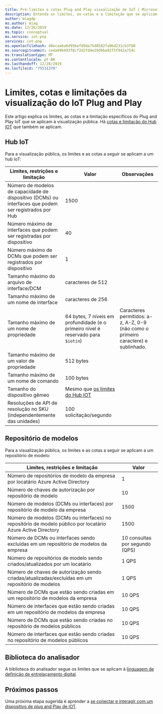 ```yaml
---
title: Pré-limites e cotas Plug and Play visualização de IoT | Microsoft Docs
description: Entenda os limites, as cotas e a limitação que se aplicam quando você usa a visualização de Plug and Play de IoT.
author: miagdp
ms.author: miag
ms.date: 12/26/2019
ms.topic: conceptual
ms.service: iot-pnp
services: iot-pnp
ms.openlocfilehash: 48ecaaba6d956efd9da75d0582fa06d231cb3f80
ms.sourcegitcommit: ce4a99b493f8cf2d2fd4e29d9ba92f5f942a754c
ms.translationtype: MT
ms.contentlocale: pt-BR
ms.lasthandoff: 12/28/2019
ms.locfileid: "75531370"
---
```

# <a name="iot-plug-and-play-preview-limits-quotas-and-throttles"></a>Limites, cotas e limitações da visualização do IoT Plug and Play

Este artigo explica os limites, as cotas e a limitação específicos do Plug and Play IoT que se aplicam à visualização pública. Há [cotas e limitação do Hub IOT](../iot-hub/iot-hub-devguide-quotas-throttling.md) que também se aplicam.

## <a name="iot-hub"></a>Hub IoT

Para a visualização pública, os limites e as cotas a seguir se aplicam a um hub IoT:

| Limites, restrições e limitação | Valor | Observações |
|-----|-----|-----|
| Número de modelos de capacidade de dispositivo (DCMs) ou interfaces que podem ser registrados por Hub | 1500 ||
| Número máximo de interfaces que podem ser registradas por dispositivo | 40 ||
| Número máximo de DCMs que podem ser registrados por dispositivo | 1 ||
| Tamanho máximo do arquivo de interface/DCM | caracteres de 512 ||
| Tamanho máximo de um nome de interface | caracteres de 256 ||
| Tamanho máximo de um nome de propriedade  | 64 bytes, 7 níveis em profundidade (e o primeiro nível é reservado para `$iotin`) | Caracteres permitidos: a-z, A-Z, 0-9 (não como o primeiro caractere) e sublinhado. |
| Tamanho máximo de um valor de propriedade | 512 bytes ||
| Tamanho máximo de um nome de comando | 100 bytes ||
| Tamanho do dispositivo gêmeo | Mesmo que [os limites do Hub IOT](../iot-hub/iot-hub-devguide-device-twins.md#device-twin-size) ||
| Resoluções de API de resolução no SKU (independentemente das unidades) | 100 solicitação/segundo ||

## <a name="model-repository"></a>Repositório de modelos

Para a visualização pública, os limites e as cotas a seguir se aplicam a um repositório de modelo:

| Limites, restrições e limitação| Valor |
|-----|-----|
| Número de repositórios de modelo da empresa por locatário Azure Active Directory | 1 |
| Número de chaves de autorização por repositório de modelo | 10  |
| Número de modelos (DCMs ou interfaces) por repositório de modelo da empresa| 1500  |
| Número de modelos (DCMs ou interfaces) no repositório de modelo público por locatário Azure Active Directory| 1500  |
| Número de DCMs ou interfaces sendo excluídas em um repositório de modelos da empresa | 10 consultas por segundo (QPS)|
| Número de repositórios de modelo sendo criados/atualizados por um locatário| 1 QPS |
| Número de chaves de autorização sendo criadas/atualizadas/excluídas em um repositório de modelos | 1 QPS|
| Número de DCMs que estão sendo criadas em um repositório de modelos da empresa | 10 QPS |
| Número de interfaces que estão sendo criadas em um repositório de modelos da empresa | 10 QPS|
| Número de DCMs que estão sendo criadas no repositório de modelos públicos | 10 QPS|
| Número de interfaces que estão sendo criadas no repositório de modelos públicos | 10 QPS|

## <a name="parser-library"></a>Biblioteca do analisador

A biblioteca do analisador segue os limites que se aplicam à [linguagem de definição de entrelaçamento digital](https://github.com/Azure/IoTPlugandPlay/tree/master/DTDL).

## <a name="next-steps"></a>Próximos passos

Uma próxima etapa sugerida é aprender a [se conectar e interagir com um dispositivo de plug and Play de IOT](./howto-develop-solution.md).

